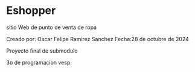 # Eshopper

sitio Web de punto de venta de ropa 


Creado por: Oscar Felipe Ramirez Sanchez 
Fecha:28 de octubre de 2024

Proyecto final de submodulo

3o de programacion vesp.
